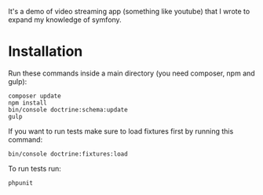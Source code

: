 It's a demo of video streaming app (something like youtube) that I wrote to expand my knowledge of symfony.

Installation
======

Run these commands inside a main directory (you need composer, npm and gulp):

```
composer update
npm install
bin/console doctrine:schema:update
gulp
```

If you want to run tests make sure to load fixtures first by running this command:

```
bin/console doctrine:fixtures:load
```

To run tests run:

```
phpunit
```
